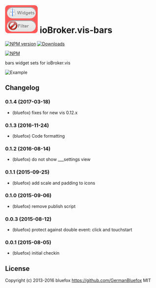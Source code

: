 ![Logo](media/bars.png)
ioBroker.vis-bars
============

[![NPM version](http://img.shields.io/npm/v/iobroker.vis-bars.svg)](https://www.npmjs.com/package/iobroker.vis-bars)
[![Downloads](https://img.shields.io/npm/dm/iobroker.vis-bars.svg)](https://www.npmjs.com/package/iobroker.vis-bars)

[![NPM](https://nodei.co/npm/iobroker.vis-bars.png?downloads=true)](https://nodei.co/npm/iobroker.vis-bars/)

bars widget sets for ioBroker.vis

![Example](img/widgets.png)

## Changelog
### 0.1.4 (2017-03-18)
- (bluefox) fixes for new vis 0.12.x

### 0.1.3 (2016-11-24)
- (bluefox) Code formatting

### 0.1.2 (2016-08-14)
- (bluefox) do not show ___settings view

### 0.1.1 (2015-09-25)
- (bluefox) add scale and padding to icons

### 0.1.0 (2015-09-06)
- (bluefox) remove publish script

### 0.0.3 (2015-08-12)
- (bluefox) protect against double event: click and touchstart

### 0.0.1 (2015-08-05)
- (bluefox) initial checkin

## License
 Copyright (c) 2013-2016 bluefox https://github.com/GermanBluefox
 MIT